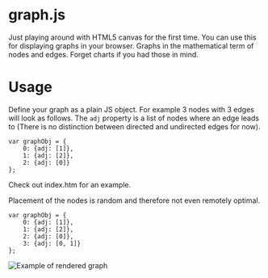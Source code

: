 graph.js
===

Just playing around with HTML5 canvas for the first time. You can use this for displaying
graphs in your browser. Graphs in the mathematical term of nodes and edges. Forget
charts if you had those in mind.

Usage
===

Define your graph as a plain JS object. For example 3 nodes with 3 edges will look as follows. The `adj` property is a list of nodes where an edge leads to (There is no distinction between directed and undirected edges for now).

```
var graphObj = {
    0: {adj: [1]},
    1: {adj: [2]},
    2: {adj: [0]}
};
```

Check out index.htm for an example.

Placement of the nodes is random and therefore not even remotely optimal.


```
var graphObj = {
    0: {adj: [1]},
    1: {adj: [2]},
    2: {adj: [0]},
    3: {adj: [0, 1]}
};
```

![Example of rendered graph](https://raw.github.com/florianletsch/graph.js/master/example.png)